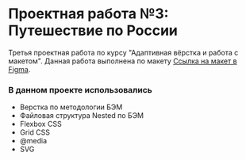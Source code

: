 # Проектная работа №3: Путешествие по России

Третья проектная работа по курсу "Адаптивная вёрстка и работа с макетом". Данная работа выполнена по макету [Ссылка на макет в Figma](https://www.figma.com/file/OyRWEjU6wBwRe1hapzQoLx/Sprint-3%3A-Russia-%2F-desktop-%2B-mobile?node-id=28503%3A0). 

### В данном проекте использовались
* Верстка по методологии БЭМ
* Файловая структура Nested по БЭМ
* Flexbox CSS
* Grid CSS
* @media
* SVG